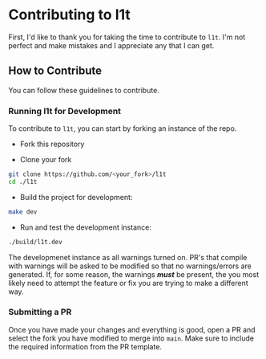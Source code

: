 # Contributing to l1t

First, I'd like to thank you for taking the time to
contribute to `l1t`. I'm not perfect and make mistakes
and I appreciate any that I can get.

## How to Contribute

You can follow these guidelines to contribute.

### Running l1t for Development

To contribute to `l1t`, you can start by forking an
instance of the repo.

- Fork this repository

- Clone your fork

```bash
git clone https://github.com/<your_fork>/l1t
cd ./l1t
```
- Build the project for development:

```bash
make dev
```

- Run and test the development instance:

```bash
./build/l1t.dev
```

The developmenet instance as all warnings turned on. PR's
that compile with warnings will be asked to be modified
so that no warnings/errors are generated. If, for some reason,
the warnings ***must*** be present, the you most likely need
to attempt the feature or fix you are trying to make a
different way.

### Submitting a PR

Once you have made your changes and everything is good,
open a PR and select the fork you have modified to merge
into `main`. Make sure to include the required information
from the PR template.
